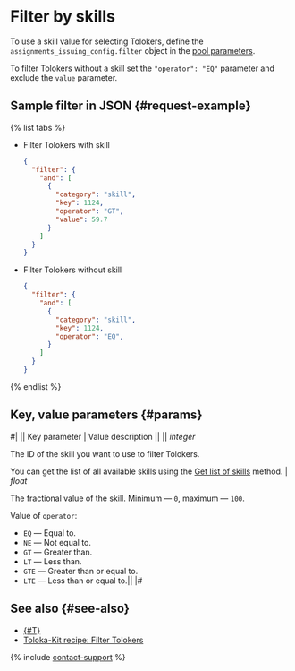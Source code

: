 # Filter by skills

To use a skill value for selecting Tolokers, define the `assignments_issuing_config.filter` object in the [pool parameters](https://toloka.ai/docs/api/api-reference/#tag--pool).

To filter Tolokers without a skill set the `"operator": "EQ"` parameter and exclude the `value` parameter.

## Sample filter in JSON {#request-example}

{% list tabs %}

- Filter Tolokers with skill

  ```json
  {
    "filter": {
      "and": [
        {
          "category": "skill",
          "key": 1124,
          "operator": "GT",
          "value": 59.7
        }
      ]
    }
  }
  ```

- Filter Tolokers without skill

  ```json
  {
    "filter": {
      "and": [
        {
          "category": "skill",
          "key": 1124,
          "operator": "EQ",
        }
      ]
    }
  }
  ```

{% endlist %}

## Key, value parameters {#params}

#|
|| Key parameter | Value description ||
|| _integer_

The ID of the skill you want to use to filter Tolokers.

You can get the list of all available skills using the [Get list of skills](https://toloka.ai/docs/api/api-reference/#get-/skills) method. | _float_

The fractional value of the skill. Minimum — `0`, maximum — `100`.

Value of `operator`:

- `EQ` — Equal to.
- `NE` — Not equal to.
- `GT` — Greater than.
- `LT` — Less than.
- `GTE` — Greater than or equal to.
- `LTE` — Less than or equal to.||
|#

## See also {#see-also}

- [{#T}](../../guide/concepts/filters.md)
- [Toloka-Kit recipe: Filter Tolokers](../../toloka-kit/recipes/filter-tolokers.md)

{% include [contact-support](../../guide/_includes/contact-support.md) %}